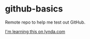 # github-basics
Remote repo to help me test out GitHub.

[I'm learning this on lynda.com](http://www.lynda.com)
